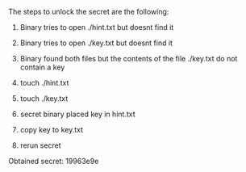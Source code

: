 The steps to unlock the secret are the following:
1. Binary tries to open ./hint.txt but doesnt find it
2. Binary tries to open ./key.txt but doesnt find it
3. Binary found both files but the contents of the file ./key.txt do not contain a key

1. touch ./hint.txt
2. touch ./key.txt
3. secret binary placed key in hint.txt
4. copy key to key.txt
5. rerun secret

Obtained secret:
19963e9e